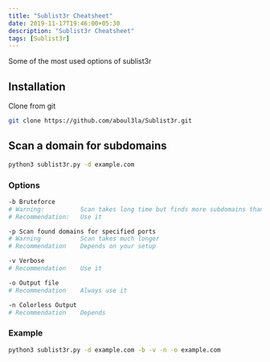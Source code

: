 ```yaml
---
title: "Sublist3r Cheatsheet"
date: 2019-11-17T19:46:00+05:30
description: "Sublist3r Cheatsheet"
tags: [Sublist3r]
---
```


Some of the most used options of sublist3r

## Installation
Clone from git

```bash
git clone https://github.com/aboul3la/Sublist3r.git
```

## Scan a domain for subdomains

```bash
python3 sublist3r.py -d example.com
```

### Options
```bash
-b Bruteforce
# Warning:			Scan takes long time but finds more subdomains than regular scan
# Recommendation:	Use it

-p Scan found domains for specified ports
# Warning			Scan takes much longer
# Recommendation	Depends on your setup

-v Verbose
# Recommendation	Use it

-o Output file
# Recommendation	Always use it

-n Colorless Output
# Recommendation	Depends
```

### Example

```bash
python3 sublist3r.py -d example.com -b -v -n -o example.com
```